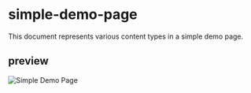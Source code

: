 # simple-demo-page
This document represents various content types in a simple demo page.

## preview
![Simple Demo Page](https://www.quansermobileapps.com/public/simple-demo-page.gif)
